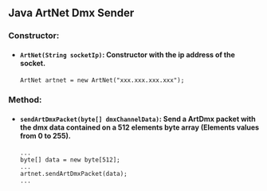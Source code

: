 ## Java ArtNet Dmx Sender

### Constructor:

- #### `ArtNet(String socketIp)`: Constructor with the ip address of the socket.
    ```
    ArtNet artnet = new ArtNet("xxx.xxx.xxx.xxx");
    ```

### Method:

- #### `sendArtDmxPacket(byte[] dmxChannelData)`: Send a ArtDmx packet with the dmx data contained on a 512 elements byte array (Elements values from 0 to 255).
    ```
    ...
    byte[] data = new byte[512];
    ...
    artnet.sendArtDmxPacket(data);
    ...
    ```

